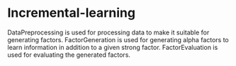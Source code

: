 # Incremental-learning
DataPreprocessing is used for processing data to make it suitable for generating factors.
FactorGeneration is used for generating alpha factors to learn information in addition to a given strong factor.
FactorEvaluation is used for evaluating the generated factors.
